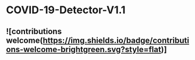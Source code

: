 # COVID-19-Detector-V1.1
## ![contributions welcome(https://img.shields.io/badge/contributions-welcome-brightgreen.svg?style=flat)]
